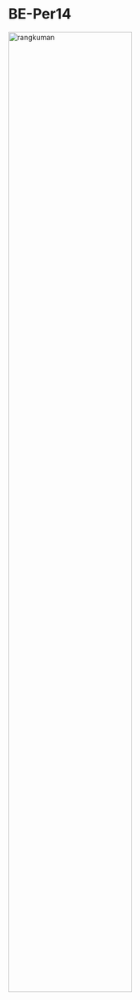 # BE-Per14

<img src="https://github.com/RianFauza/BE-Per14/assets/115771479/e89cd19b-508c-4978-9318-dd1a9074ad14" alt="rangkuman" style="width: 70%; height: auto;">
